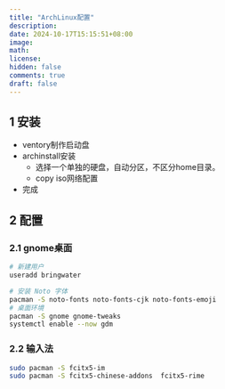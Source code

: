 ```yaml
---
title: "ArchLinux配置"
description: 
date: 2024-10-17T15:15:51+08:00
image: 
math: 
license: 
hidden: false
comments: true
draft: false
---
```


## 1 安装

- ventory制作启动盘
- archinstall安装
    - 选择一个单独的硬盘，自动分区，不区分home目录。
    - copy iso网络配置
- 完成



## 2 配置

### 2.1 gnome桌面

```bash
# 新建用户
useradd bringwater

# 安装 Noto 字体	
pacman -S noto-fonts noto-fonts-cjk noto-fonts-emoji	
# 桌面环境
pacman -S gnome gnome-tweaks	
systemctl enable --now gdm
```

### 2.2 输入法

```bash
sudo pacman -S fcitx5-im
sudo pacman -S fcitx5-chinese-addons  fcitx5-rime
```

